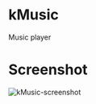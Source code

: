 # kMusic
Music player

# Screenshot

![kMusic-screenshot](https://user-images.githubusercontent.com/103241090/227042555-12503357-6008-4f5f-8a8e-7a353cff0a06.jpeg)
